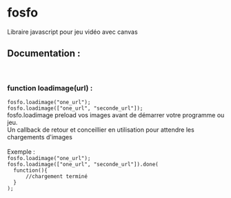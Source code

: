# fosfo
Libraire javascript pour jeu vidéo avec canvas
<br>
<h2>Documentation :</h2><br>

<h3>function loadimage(url) :</h3>
<code>fosfo.loadimage("one_url");</code>
<br>
<code>fosfo.loadimage(["one_url", "seconde_url"]);</code>
<br>
fosfo.loadimage preload vos images avant de démarrer votre programme ou jeu.
<br>
Un callback de retour et conceillier en utilisation pour attendre les chargements d'images
<br>
<br>
Exemple :<br>
<code>fosfo.loadimage("one_url");</code><br>
<code>fosfo.loadimage(["one_url", "seconde_url"]).done(</code><br>
<code>	function(){</code><br>
<code>		//chargement terminé</code><br>
<code>	}</code><br>
<code>);</code>

